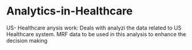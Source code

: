 # Analytics-in-Healthcare
US- Healthcare anysis work: Deals with analyzi the data related to US Healthcare system. MRF data to be used in this analysis to enhance the decision making
